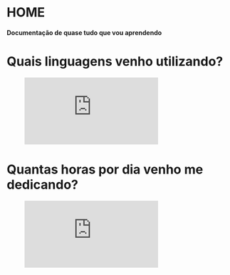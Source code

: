 # HOME

#### Documentação de quase tudo que vou aprendendo

# Quais linguagens venho utilizando?

<figure><embed src="https://wakatime.com/share/@46f7d1a7-0c95-46b6-946a-4a804573d573/6ce0e2a4-b04e-4b69-85a2-e75514e442f3.svg"></embed></figure>

# Quantas horas por dia venho me dedicando?

<figure><embed src="https://wakatime.com/share/@46f7d1a7-0c95-46b6-946a-4a804573d573/830c9b1b-2e82-40a6-88aa-ea97be70c0e7.svg"></embed></figure>
